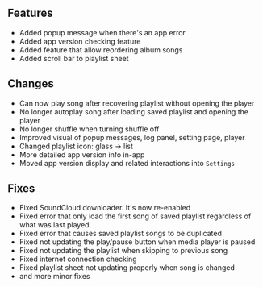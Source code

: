 ## Features

- Added popup message when there's an app error
- Added app version checking feature
- Added feature that allow reordering album songs
- Added scroll bar to playlist sheet

## Changes

- Can now play song after recovering playlist without opening the player
- No longer autoplay song after loading saved playlist and opening the player
- No longer shuffle when turning shuffle off
- Improved visual of popup messages, log panel, setting page, player
- Changed playlist icon: glass -> list
- More detailed app version info in-app
- Moved app version display and related interactions into `Settings`

## Fixes

- Fixed SoundCloud downloader. It's now re-enabled
- Fixed error that only load the first song of saved playlist regardless of what was last played
- Fixed error that causes saved playlist songs to be duplicated
- Fixed not updating the play/pause button when media player is paused
- Fixed not updating the playlist when skipping to previous song
- Fixed internet connection checking
- Fixed playlist sheet not updating properly when song is changed
- and more minor fixes